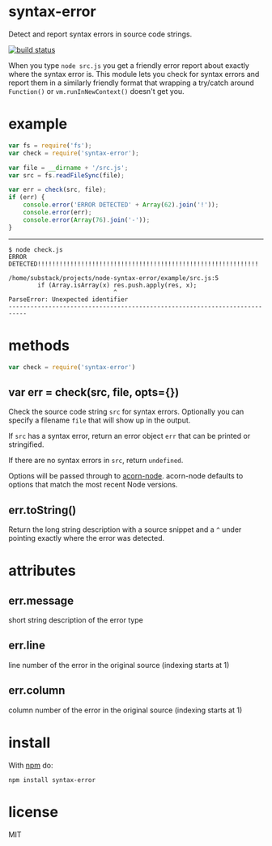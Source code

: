 # syntax-error

Detect and report syntax errors in source code strings.

[![build status](https://secure.travis-ci.org/substack/node-syntax-error.png)](http://travis-ci.org/substack/node-syntax-error)

When you type `node src.js` you get a friendly error report about exactly where the syntax error is. This module lets
you check for syntax errors and report them in a similarly friendly format that wrapping a try/catch around
`Function()` or `vm.runInNewContext()` doesn't get you.

# example

``` js
var fs = require('fs');
var check = require('syntax-error');

var file = __dirname + '/src.js';
var src = fs.readFileSync(file);

var err = check(src, file);
if (err) {
    console.error('ERROR DETECTED' + Array(62).join('!'));
    console.error(err);
    console.error(Array(76).join('-'));
}
```

---

```
$ node check.js
ERROR DETECTED!!!!!!!!!!!!!!!!!!!!!!!!!!!!!!!!!!!!!!!!!!!!!!!!!!!!!!!!!!!!!

/home/substack/projects/node-syntax-error/example/src.js:5
        if (Array.isArray(x) res.push.apply(res, x);
                             ^
ParseError: Unexpected identifier
---------------------------------------------------------------------------
```

# methods

``` js
var check = require('syntax-error')
```

## var err = check(src, file, opts={})

Check the source code string `src` for syntax errors. Optionally you can specify a filename `file` that will show up in
the output.

If `src` has a syntax error, return an error object `err` that can be printed or stringified.

If there are no syntax errors in `src`, return `undefined`.

Options will be passed through to [acorn-node](https://github.com/browserify/acorn-node). acorn-node defaults to options
that match the most recent Node versions.

## err.toString()

Return the long string description with a source snippet and a `^` under pointing exactly where the error was detected.

# attributes

## err.message

short string description of the error type

## err.line

line number of the error in the original source (indexing starts at 1)

## err.column

column number of the error in the original source (indexing starts at 1)

# install

With [npm](http://npmjs.org) do:

```
npm install syntax-error
```

# license

MIT
